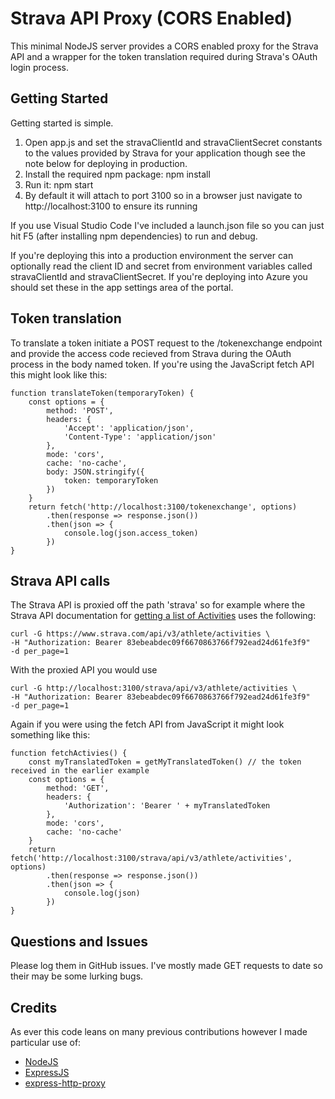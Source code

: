 # Strava API Proxy (CORS Enabled)

This minimal NodeJS server provides a CORS enabled proxy for the Strava API and a wrapper for the token translation required during Strava's OAuth login process.

## Getting Started

Getting started is simple.

1. Open app.js and set the stravaClientId and stravaClientSecret constants to the values provided by Strava for your application though see the note below for deploying in production.
2. Install the required npm package: npm install
3. Run it: npm start
4. By default it will attach to port 3100 so in a browser just navigate to http://localhost:3100 to ensure its running

If you use Visual Studio Code I've included a launch.json file so you can just hit F5 (after installing npm dependencies) to run and debug.

If you're deploying this into a production environment the server can optionally read the client ID and secret from environment variables called stravaClientId and stravaClientSecret. If you're deploying into Azure you should set these in the app settings area of the portal.

## Token translation

To translate a token initiate a POST request to the /tokenexchange endpoint and provide the access code recieved from Strava during the OAuth process in the body named token. If you're using the JavaScript fetch API this might look like this:

    function translateToken(temporaryToken) {
        const options = {
            method: 'POST',
            headers: {
                'Accept': 'application/json',
                'Content-Type': 'application/json'
            },
            mode: 'cors',
            cache: 'no-cache',
            body: JSON.stringify({
                token: temporaryToken
            })
        }
        return fetch('http://localhost:3100/tokenexchange', options)
            .then(response => response.json())
            .then(json => {
                console.log(json.access_token)                
            })
    }

## Strava API calls

The Strava API is proxied off the path 'strava' so for example where the Strava API documentation for [getting a list of Activities](https://strava.github.io/api/v3/activities/#get-activities) uses the following:

    curl -G https://www.strava.com/api/v3/athlete/activities \
    -H "Authorization: Bearer 83ebeabdec09f6670863766f792ead24d61fe3f9"
    -d per_page=1

With the proxied API you would use

    curl -G http://localhost:3100/strava/api/v3/athlete/activities \
    -H "Authorization: Bearer 83ebeabdec09f6670863766f792ead24d61fe3f9"
    -d per_page=1

Again if you were using the fetch API from JavaScript it might look something like this:

    function fetchActivies() {
        const myTranslatedToken = getMyTranslatedToken() // the token received in the earlier example        
        const options = {
            method: 'GET',
            headers: {
                'Authorization': 'Bearer ' + myTranslatedToken
            },
            mode: 'cors',
            cache: 'no-cache'
        }
        return fetch('http://localhost:3100/strava/api/v3/athlete/activities', options)
            .then(response => response.json())
            .then(json => {
                console.log(json)
            })
    }

## Questions and Issues

Please log them in GitHub issues. I've mostly made GET requests to date so their may be some lurking bugs.

## Credits

As ever this code leans on many previous contributions however I made particular use of:

* [NodeJS](https://nodejs.org)
* [ExpressJS](http://expressjs.com/)
* [express-http-proxy](https://github.com/villadora/express-http-proxy)
